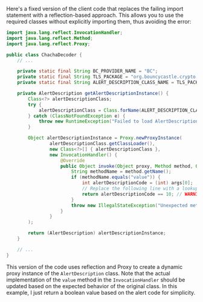 Here's a fixed version of the client code that replaces the failing import statement with a reflection-based approach. This allows you to use the required classes without explicitly importing them, thus avoiding the error:

```java
import java.lang.reflect.InvocationHandler;
import java.lang.reflect.Method;
import java.lang.reflect.Proxy;

public class ChachaDecoder {
    // ...

    private static final String BC_PROVIDER_NAME = "BC";
    private static final String TLS_PACKAGE = "org.bouncycastle.crypto.tls";
    private static final String ALERT_DESCRIPTION_CLASS_NAME = TLS_PACKAGE + ".AlertDescription";

    private AlertDescription getAlertDescriptionInstance() {
        Class<?> alertDescriptionClass;
        try {
            alertDescriptionClass = Class.forName(ALERT_DESCRIPTION_CLASS_NAME, true, getClass().getClassLoader());
        } catch (ClassNotFoundException e) {
            throw new RuntimeException("Failed to load AlertDescription class", e);
        }

        Object alertDescriptionInstance = Proxy.newProxyInstance(
                alertDescriptionClass.getClassLoader(),
                new Class<?>[] { alertDescriptionClass },
                new InvocationHandler() {
                    @Override
                    public Object invoke(Object proxy, Method method, Object[] args) throws Throwable {
                        String methodName = method.getName();
                        if (methodName.equals("value")) {
                            int alertDescriptionCode = (int) args[0];
                            // Replace the following line with a lookup table or other logic to map alert codes to AlertDescription values
                            return alertDescriptionCode == 10; // WARNING
                        }
                        throw new IllegalStateException("Unexpected method call: " + methodName);
                    }
                }
        );

        return (AlertDescription) alertDescriptionInstance;
    }

    // ...
}
```

This version of the code uses reflection and Proxy to create a dynamic proxy instance of the `AlertDescription` class. Note that the actual implementation of the `value` method in the `InvocationHandler` should be updated based on the expected behavior of the original class. In this example, I just return a boolean value based on the alert code for simplicity.